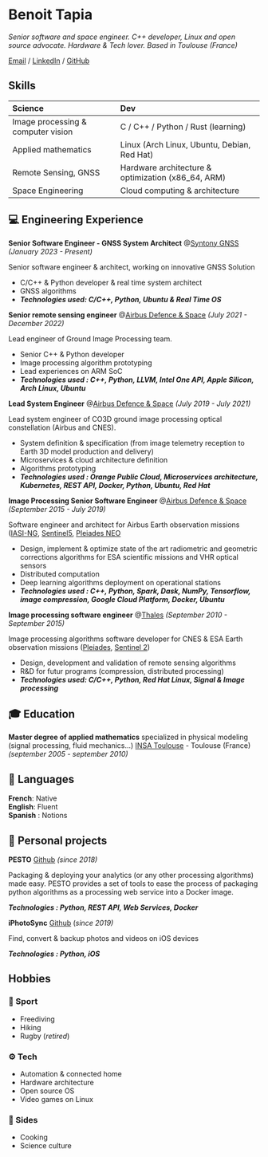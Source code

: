 # Benoit Tapia

_Senior software and space engineer. C++ developer, Linux and open source advocate. Hardware & Tech lover. Based in Toulouse (France)_

[Email](mailto:benoit.tapia@sidhes.com) /  [LinkedIn](https://linkedin.com/in/benoit-tapia) / [GitHub](https://github.com/tapiab/)

## Skills

| Science                               | Dev |
|:--------------------------------------|:----------------------------------------------------|
| Image processing & computer vision    | C / C++ / Python / Rust (learning)                  |
| Applied mathematics                   | Linux (Arch Linux, Ubuntu, Debian, Red Hat)         |
| Remote Sensing, GNSS                  | Hardware architecture & optimization (x86_64, ARM)  |
| Space Engineering                     | Cloud computing & architecture                      |


## 💻 Engineering Experience

**Senior Software Engineer - GNSS System Architect** @[Syntony GNSS](https://syntony-gnss.com/) _(January 2023 - Present)_

Senior software engineer & architect, working on innovative GNSS Solution

- C/C++ & Python developer & real time system architect
- GNSS algorithms
- **_Technologies used: C/C++, Python, Ubuntu & Real Time OS_**

**Senior remote sensing engineer** @[Airbus Defence & Space](https://www.airbus.com/en/products-services/space) _(July 2021 - December 2022)_

Lead engineer of Ground Image Processing team.

- Senior C++ & Python developer
- Image processing algorithm prototyping
- Lead experiences on ARM SoC
- **_Technologies used : C++, Python, LLVM, Intel One API, Apple Silicon, Arch Linux, Ubuntu_**


**Lead System Engineer**  @[Airbus Defence & Space](https://www.airbus.com/newsroom/press-releases/fr/2019/07/airbus-to-develop-co3d-earth-observation-programme-for-cnes.html) _(July 2019 - July 2021)_

Lead system engineer of CO3D ground image processing optical constellation (Airbus and CNES).

- System definition & specification (from image telemetry reception to Earth 3D model production and delivery)
- Microservices & cloud architecture definition
- Algorithms prototyping
- **_Technologies used : Orange Public Cloud, Microservices architecture, Kubernetes, REST API, Docker, Python, Ubuntu, Red Hat_**

**Image Processing Senior Software Engineer** @[Airbus Defence & Space](https://www.airbus.com/en/products-services/space) _(September 2015 - July 2019)_

Software engineer and architect for Airbus Earth observation missions ([IASI-NG](https://iasi-ng.cnes.fr/fr), [Sentinel5](https://sentinel.esa.int/web/sentinel/missions/sentinel-5), [Pleiades NEO](https://www.intelligence-airbusds.com/imagery/constellation/pleiades-neo/)

- Design, implement & optimize state of the art radiometric and geometric corrections algorithms for ESA scientific missions and VHR optical sensors
- Distributed computation
- Deep learning algorithms deployment on operational stations
- **_Technologies used : C++, Python, Spark, Dask, NumPy, Tensorflow, image compression, Google Cloud Platform, Docker, Ubuntu_**

**Image processing software engineer** @[Thales](https://www.thalesgroup.com) _(September 2010 - September 2015)_

Image processing algorithms software developer for CNES & ESA Earth observation missions ([Pleiades](https://www.intelligence-airbusds.com/imagery/constellation/pleiades/), [Sentinel 2](https://www.esa.int/Applications/Observing_the_Earth/Copernicus/Sentinel-2))

- Design, development and validation of remote sensing algorithms
- R&D for futur programs (compression, distributed processing)
- **_Technologies used: C/C++, Python, Red Hat Linux, Signal & Image processing_**

## 🎓 Education

**Master degree of applied mathematics** specialized in physical modeling (signal processing, fluid mechanics...)
[INSA Toulouse](https://www.math.insa-toulouse.fr/en/index.html) - Toulouse (France) _(september 2005 - september 2010)_

## 💬 Languages

**French**: Native <br>
**English**: Fluent <br>
**Spanish** : Notions<br>

## 📌 Personal projects

**PESTO** [Github](https://airbusdefenceandspace.github.io/pesto/) _(since 2018)_

Packaging & deploying your analytics (or any other processing algorithms) made easy. PESTO provides a set of tools to ease the process of packaging python algorithms as a processing web service into a Docker image.<br>

**_Technologies : Python, REST API, Web Services, Docker_**

**iPhotoSync** [Github](https://github.com/tapiab/iphotosync) (_since 2019)_

Find, convert & backup photos and videos on iOS devices

**_Technologies : Python, iOS_**

## Hobbies

### 🏉 Sport

- Freediving
- Hiking
- Rugby  (_retired_)

### ⚙ Tech

- Automation & connected home
- Hardware architecture
- Open source OS
- Video games on Linux

### 🍪 Sides

- Cooking 
- Science culture